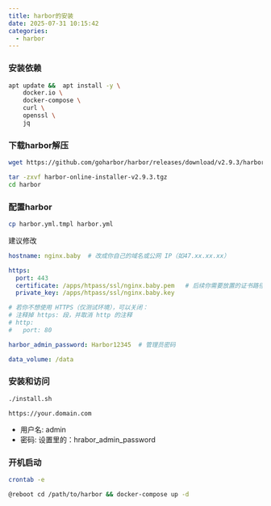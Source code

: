```yaml
---
title: harbor的安装
date: 2025-07-31 10:15:42
categories:
  - harbor
---
```


### 安装依赖

```bash
apt update &&  apt install -y \
    docker.io \
    docker-compose \
    curl \
    openssl \
    jq
```

### 下载harbor解压
```bash
wget https://github.com/goharbor/harbor/releases/download/v2.9.3/harbor-online-installer-v2.9.3.tgz

tar -zxvf harbor-online-installer-v2.9.3.tgz
cd harbor
```

### 配置harbor
```bash
cp harbor.yml.tmpl harbor.yml
```

建议修改
```yml
hostname: nginx.baby  # 改成你自己的域名或公网 IP（如47.xx.xx.xx）

https:
  port: 443
  certificate: /apps/htpass/ssl/nginx.baby.pem   # 后续你需要放置的证书路径
  private_key: /apps/htpass/ssl/nginx.baby.key

# 若你不想使用 HTTPS（仅测试环境），可以关闭：
# 注释掉 https: 段，并取消 http 的注释
# http:
#   port: 80

harbor_admin_password: Harbor12345  # 管理员密码

data_volume: /data
```

### 安装和访问
```bash
./install.sh
```
```
https://your.domain.com
```
- 用户名: admin
- 密码: 设置里的：hrabor_admin_password

### 开机启动
```bash
crontab -e

@reboot cd /path/to/harbor && docker-compose up -d
```